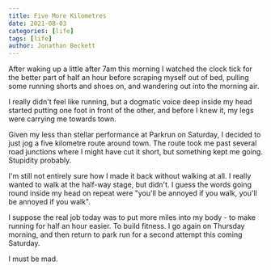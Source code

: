 ```yaml
---
title: Five More Kilometres
date: 2021-08-03
categories: [life]
tags: [life]
author: Jonathan Beckett
---
```


After waking up a little after 7am this morning I watched the clock tick for the better part of half an hour before scraping myself out of bed, pulling some running shorts and shoes on, and wandering out into the morning air.

I really didn't feel like running, but a dogmatic voice deep inside my head started putting one foot in front of the other, and before I knew it, my legs were carrying me towards town.

Given my less than stellar performance at Parkrun on Saturday, I decided to just jog a five kilometre route around town. The route took me past several road junctions where I might have cut it short, but something kept me going. Stupidity probably.

I'm still not entirely sure how I made it back without walking at all. I really wanted to walk at the half-way stage, but didn't. I guess the words going round inside my head on repeat were "you'll be annoyed if you walk, you'll be annoyed if you walk".

I suppose the real job today was to put more miles into my body - to make running for half an hour easier. To build fitness. I go again on Thursday morning, and then return to park run for a second attempt this coming Saturday.

I must be mad.